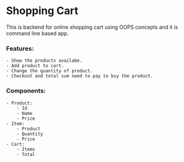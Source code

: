 # Shopping Cart
This is backend for online shopping cart using OOPS concepts and it is command line based app.
### Features:
    - Show the products availabe.
    - Add product to cart.
    - Change the quantity of product.
    - Checkout and total sum need to pay to buy the product. 
### Components:
    - Product:
        - Id
        - Name
        - Price
    - Item:
        - Product
        - Quantity
        - Price
    - Cart:
        - Items
        - Total